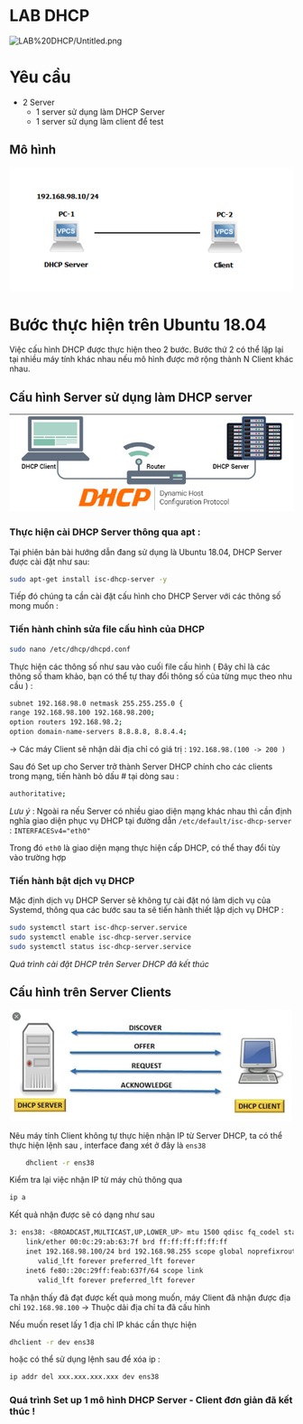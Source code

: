 # LAB DHCP

![LAB%20DHCP/Untitled.png](LAB%20DHCP%20DHCP/Untitled.png)

# Yêu cầu

- 2 Server
    - 1 server sử dụng làm DHCP Server
    - 1 server sử dụng làm client để test

## Mô hình

![LAB%20DHCP%20DHCP/Untitled%201.png](LAB%20DHCP/Untitled%201.png)

# Bước thực hiện trên Ubuntu 18.04

Việc cấu hình DHCP được thực hiện theo 2 bước. Bước thứ 2 có thể lặp lại tại nhiều máy tính khác nhau nếu mô hình được mở rộng thành N Client khác nhau.

## Cấu hình Server sử dụng làm DHCP server

![LAB%20DHCP%20DHCP/Untitled%202.png](LAB%20DHCP/Untitled%202.png)

### Thực hiện cài DHCP Server thông qua apt :

Tại phiên bản bài hướng dẫn đang sử dụng là Ubuntu 18.04, DHCP Server được cài đặt như sau:

```bash
sudo apt-get install isc-dhcp-server -y
```

Tiếp đó chúng ta cần cài đặt cấu hình cho DHCP Server với các thông số mong muốn : 

### Tiến hành chỉnh sửa file cấu hình của DHCP

```bash
sudo nano /etc/dhcp/dhcpd.conf
```

Thực hiện các thông số như sau vào cuối file cấu hình ( Đây chỉ là các thông số tham khảo, bạn có thể tự thay đổi thông số của từng mục theo nhu cầu ) : 

```bash
subnet 192.168.98.0 netmask 255.255.255.0 {
range 192.168.98.100 192.168.98.200;
option routers 192.168.98.2;
option domain-name-servers 8.8.8.8, 8.8.4.4;
```

→ Các máy Client sẽ nhận dải địa chỉ có giá trị : `192.168.98.(100 -> 200 )`

Sau đó Set up cho Server trở thành Server DHCP chính cho các clients trong mạng, tiến hành bỏ dấu # tại dòng sau :

```bash
authoritative;
```

*Lưu ý* : Ngoài ra nếu Server có nhiều giao diện mạng khác nhau thì cần định nghĩa giao diện phục vụ DHCP tại đường dẫn `/etc/default/isc-dhcp-server` : `INTERFACESv4="eth0"`

Trong đó `eth0` là giao diện mạng thực hiện cấp DHCP, có thể thay đổi tùy vào trường hợp

### Tiến hành bật dịch vụ DHCP

Mặc định dịch vụ DHCP Server sẽ không tự cài đặt nó làm dịch vụ của Systemd, thông qua các bước sau ta sẽ tiến hành thiết lập dịch vụ DHCP :

```bash
sudo systemctl start isc-dhcp-server.service
sudo systemctl enable isc-dhcp-server.service
sudo systemctl status isc-dhcp-server.service
```

*Quá trình cài đặt DHCP trên Server DHCP đã kết thúc* 

## Cấu hình trên Server Clients

![LAB%20DHCP%20DHCP/Untitled%203.png](LAB%20DHCP/Untitled%203.png)

Nêu máy tính Client không tự thực hiện nhận IP từ Server DHCP, ta có thể thực hiện lệnh sau , interface đang xét ở đây là `ens38` 

```bash
	dhclient -r ens38
```

Kiểm tra lại việc nhận IP từ máy chủ thông qua

```bash
ip a
```

Kết quả nhận được sẽ có dạng như sau 

```bash
3: ens38: <BROADCAST,MULTICAST,UP,LOWER_UP> mtu 1500 qdisc fq_codel state UP group default qlen 1000
    link/ether 00:0c:29:ab:63:7f brd ff:ff:ff:ff:ff:ff
    inet 192.168.98.100/24 brd 192.168.98.255 scope global noprefixroute ens38
       valid_lft forever preferred_lft forever
    inet6 fe80::20c:29ff:feab:637f/64 scope link 
       valid_lft forever preferred_lft forever
```

Ta nhận thấy đã đạt được kết quả mong muốn, máy Client đã nhận được địa chỉ `192.168.98.100` → Thuộc dải địa chỉ ta đã cấu hình 

Nếu muốn reset lấy 1 địa chỉ IP khác cần thực hiện

```bash
dhclient -r dev ens38
```

hoặc có thể sử dụng lệnh sau để xóa ip :

```bash
ip addr del xxx.xxx.xxx.xxx dev ens38
```

### Quá trình Set up 1 mô hình DHCP Server - Client đơn giản đã kết thúc !
